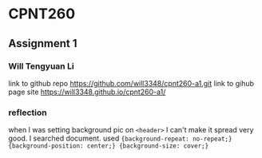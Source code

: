 # CPNT260
## Assignment 1
### Will Tengyuan Li
link to github repo https://github.com/will3348/cpnt260-a1.git
link to gihub page site https://will3348.github.io/cpnt260-a1/
### reflection
when I was setting background pic on ``` <header> ```
I can't make it spread very good.
I searched document.
used  ```{background-repeat: no-repeat;}
     {background-position: center;}
      {background-size: cover;}```
